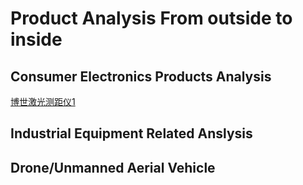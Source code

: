 # Product Analysis From outside to inside

## Consumer Electronics Products Analysis
[博世激光测距仪1](https://user-images.githubusercontent.com/32056331/113824984-04c6a700-97b3-11eb-91d7-3c1aeb37809f.jpg)

## Industrial Equipment Related Anslysis

## Drone/Unmanned Aerial Vehicle
